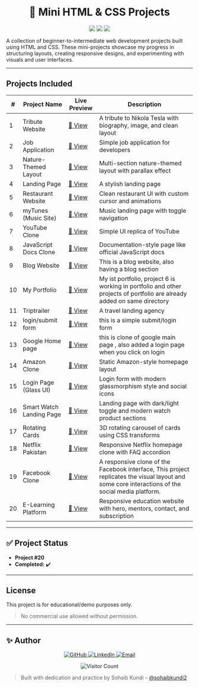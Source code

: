 <h1 align="center">🎨 Mini HTML & CSS Projects</h1>
<p align="center">
  <img src="https://img.shields.io/badge/Projects-20-brightgreen?style=flat-square" />
  <img src="https://img.shields.io/badge/Status-Completed-success?style=flat-square" />
  <img src="https://img.shields.io/badge/Focus-UI%2FUX%20%26%20Responsive-blue?style=flat-square" />
</p>
 



A collection of beginner-to-intermediate web development projects built using HTML and CSS. These mini-projects showcase my progress in structuring layouts, creating responsive designs, and experimenting with visuals and user interfaces.

---

##  Projects Included

| #   | Project Name             | Live Preview                                                   | Description                                                                 |
|-----|--------------------------|----------------------------------------------------------------|-----------------------------------------------------------------------------|
| 1   | Tribute Website          | [🔗 View](./project_1%20(Tribute%20Website)/)          | A tribute to Nikola Tesla with biography, image, and clean layout          |
| 2   | Job Application          | [🔗 View](./project_2%20(Job%20Application)/)          | Simple job application for developers                                      |
| 3   | Nature-Themed Layout     | [🔗 View](./project_3%20(Parallex%20Website)/)         | Multi-section nature-themed layout with parallax effect                    |
| 4   | Landing Page             | [🔗 View](./project_4%20(Landing%20Page)/)             | A stylish landing page                                                     |
| 5   | Restaurant Website       | [🔗 View](./project_5%20(Resturant%20Website)/)        | Clean restaurant UI with custom cursor and animations                      |
| 6   | myTunes (Music Site)     | [🔗 View](./project_6%20(My%20Music)/)                 | Music landing page with toggle navigation                                  |
| 7   | YouTube Clone            | [🔗 View](./project_7%20(Youtube%20Clone)/)            | Simple UI replica of YouTube                                               |
| 8   | JavaScript Docs Clone    | [🔗 View](./project_8%20(Javascript%20Documentaion)/)  | Documentation-style page like official JavaScript docs                     |
| 9   | Blog Website                       | [🔗 View](./project_9%20(Blog%20Website)/)             | This is a blog website, also having a blog section                          |
| 10  | My Portfolio                      | [🔗 View](./project_10%20(My%20Portfolio)/)            | My ist portfolio, project 6 is working in portfolio and other projects of portfolio are already added on same directory                                   |
| 11  | Triptrailer                      | [🔗 View](./project_11%20(Triptrailer)/)               |A travel landing agency                                    |
| 12  | login/submit form                     | [🔗 View](./project_12%20(Submit)/)  | this is a simple submit/login form                                 |
| 13  | Google Home page                    | [🔗 View](./project_13%20(Google%20Clone)/)  | this is clone of google main page , also added a login page when you click on login                                   |
| 14  | Amazon Clone             | [🔗 View](./project_14%20(Amazone%20Clone)/)           | Static Amazon-style homepage layout                                        |
| 15  | Login Page (Glass UI)    | [🔗 View](./project_15%20(Login%20Page)/)              | Login form with modern glassmorphism style and social icons                |
| 16  | Smart Watch Landing Page | [🔗 View](./project_16%20(Watch)/)                     | Landing page with dark/light toggle and modern watch product sections      |
| 17 | Rotating Cards         | [🔗 View](./project_17%20(Rotating%20Cards)/) | 3D rotating carousel of cards using CSS transforms |
| 18 | Netflix Pakistan        | [🔗 View](./project_18%20(Netflix%20Pakistan)/) | Responsive Netflix homepage clone with FAQ accordion |
| 19 | Facebook Clone       | [🔗 View](./project_19%20(Facebook%20clone)/) | A responsive clone of the Facebook interface, This project replicates the visual layout and some core interactions of the social media platform.|
| 20  | E-Learning Platform      | [🔗 View](./project_20%20(Education%20Learning)/)     | Responsive education website with hero, mentors, contact, and subscription |

---


## ✅ Project Status

- **Project #20** 
- **Completed:** ✔️
---


##  License

This project is for educational/demo purposes only.  
> No commercial use allowed without permission.

---

## ✨ Author

<p align="center"> <a href="https://github.com/sohaibkundi2">
 <img src="https://img.shields.io/badge/GitHub-181717?style=for-the-badge&logo=github" alt="GitHub"> </a> <a href="https://linkedin.com/in/sohaibkundi2">
  <img src="https://img.shields.io/badge/LinkedIn-0A66C2?style=for-the-badge&logo=linkedin" alt="LinkedIn"> </a> <a href="mailto:sohaibkundi2@gmail.com">
   <img src="https://img.shields.io/badge/Email-EA4335?style=for-the-badge&logo=gmail" alt="Email"> </a> </p><p align="center"> 
   <img src="https://komarev.com/ghpvc/?username=sohaibkundi2&label=Profile+Views&color=blue&style=flat-square" alt="Visitor Count"> </p>

> Built with dedication and practice by Sohaib Kundi – [@sohaibkundi2](https://github.com/sohaibkundi2)
